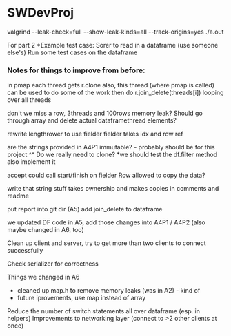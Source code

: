 # SWDevProj



valgrind --leak-check=full --show-leak-kinds=all --track-origins=yes ./a.out


For part 2
*Example test case:
	Sorer to read in a dataframe (use someone else's)
	Run some test cases on the dataframe



### Notes for things to improve from before:

in pmap
each thread gets r.clone
also, this thread (where pmap is called) can be used to do some of the work
then do r.join_delete(threads\[i\]) looping over all threads

don't we miss a row, 3threads and 100rows
memory leak? Should go through array and delete actual dataframethread elements?

rewrite lengthrower to use fielder
fielder takes idx and row ref

are the strings provided in A4P1 immutable? - probably should be for this project
^^ Do we really need to clone?
\*we should test the df.filter method also implement it

accept could call start/finish on fielder
Row allowed to copy the data?

write that string stuff takes ownership and makes copies in comments and readme

put report into git dir (A5)
add join_delete to dataframe

we updated DF code in A5, add those changes into A4P1 / A4P2
(also maybe changed in A6, too)

Clean up client and server, try to get more than two clients to connect successfully

Check serializer for correctness

Things we changed in A6
- cleaned up map.h to remove memory leaks (was in A2) - kind of
- future iprovements, use map instead of array

Reduce the number of switch statements all over dataframe (esp. in helpers)
Improvements to networking layer (connect to >2 other clients at once)

